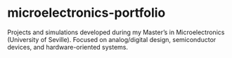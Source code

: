 # microelectronics-portfolio
Projects and simulations developed during my Master’s in Microelectronics (University of Seville). Focused on analog/digital design, semiconductor devices, and hardware-oriented systems.
